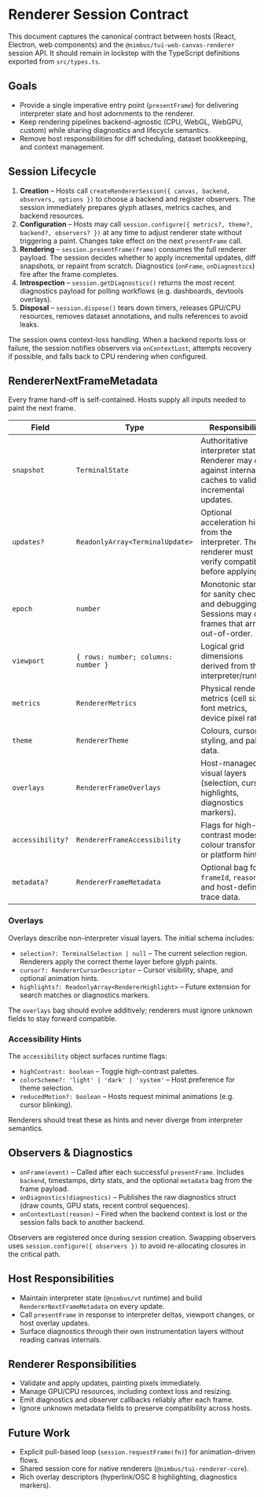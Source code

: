 # Renderer Session Contract

This document captures the canonical contract between hosts (React, Electron, web components) and the `@nimbus/tui-web-canvas-renderer` session API. It should remain in lockstep with the TypeScript definitions exported from `src/types.ts`.

## Goals
- Provide a single imperative entry point (`presentFrame`) for delivering interpreter state and host adornments to the renderer.
- Keep rendering pipelines backend-agnostic (CPU, WebGL, WebGPU, custom) while sharing diagnostics and lifecycle semantics.
- Remove host responsibilities for diff scheduling, dataset bookkeeping, and context management.

## Session Lifecycle
1. **Creation** – Hosts call `createRendererSession({ canvas, backend, observers, options })` to choose a backend and register observers. The session immediately prepares glyph atlases, metrics caches, and backend resources.
2. **Configuration** – Hosts may call `session.configure({ metrics?, theme?, backend?, observers? })` at any time to adjust renderer state without triggering a paint. Changes take effect on the next `presentFrame` call.
3. **Rendering** – `session.presentFrame(frame)` consumes the full renderer payload. The session decides whether to apply incremental updates, diff snapshots, or repaint from scratch. Diagnostics (`onFrame`, `onDiagnostics`) fire after the frame completes.
4. **Introspection** – `session.getDiagnostics()` returns the most recent diagnostics payload for polling workflows (e.g. dashboards, devtools overlays).
5. **Disposal** – `session.dispose()` tears down timers, releases GPU/CPU resources, removes dataset annotations, and nulls references to avoid leaks.

The session owns context-loss handling. When a backend reports loss or failure, the session notifies observers via `onContextLost`, attempts recovery if possible, and falls back to CPU rendering when configured.

## RendererNextFrameMetadata

Every frame hand-off is self-contained. Hosts supply all inputs needed to paint the next frame.

| Field | Type | Responsibility |
| --- | --- | --- |
| `snapshot` | `TerminalState` | Authoritative interpreter state. Renderer may diff against internal caches to validate incremental updates. |
| `updates?` | `ReadonlyArray<TerminalUpdate>` | Optional acceleration hint from the interpreter. The renderer must verify compatibility before applying. |
| `epoch` | `number` | Monotonic stamp for sanity checks and debugging. Sessions may drop frames that arrive out-of-order. |
| `viewport` | `{ rows: number; columns: number }` | Logical grid dimensions derived from the interpreter/runtime. |
| `metrics` | `RendererMetrics` | Physical rendering metrics (cell size, font metrics, device pixel ratio). |
| `theme` | `RendererTheme` | Colours, cursor styling, and palette data. |
| `overlays` | `RendererFrameOverlays` | Host-managed visual layers (selection, cursor, highlights, diagnostics markers). |
| `accessibility?` | `RendererFrameAccessibility` | Flags for high-contrast modes, colour transforms, or platform hints. |
| `metadata?` | `RendererFrameMetadata` | Optional bag for `frameId`, `reason`, and host-defined trace data. |

### Overlays

Overlays describe non-interpreter visual layers. The initial schema includes:

- `selection?: TerminalSelection | null` – The current selection region. Renderers apply the correct theme layer before glyph paints.
- `cursor?: RendererCursorDescriptor` – Cursor visibility, shape, and optional animation hints.
- `highlights?: ReadonlyArray<RendererHighlight>` – Future extension for search matches or diagnostics markers.

The `overlays` bag should evolve additively; renderers must ignore unknown fields to stay forward compatible.

### Accessibility Hints

The `accessibility` object surfaces runtime flags:

- `highContrast: boolean` – Toggle high-contrast palettes.
- `colorScheme?: 'light' | 'dark' | 'system'` – Host preference for theme selection.
- `reducedMotion?: boolean` – Hosts request minimal animations (e.g. cursor blinking).

Renderers should treat these as hints and never diverge from interpreter semantics.

## Observers & Diagnostics

- `onFrame(event)` – Called after each successful `presentFrame`. Includes `backend`, timestamps, dirty stats, and the optional `metadata` bag from the frame payload.
- `onDiagnostics(diagnostics)` – Publishes the raw diagnostics struct (draw counts, GPU stats, recent control sequences).
- `onContextLost(reason)` – Fired when the backend context is lost or the session falls back to another backend.

Observers are registered once during session creation. Swapping observers uses `session.configure({ observers })` to avoid re-allocating closures in the critical path.

## Host Responsibilities
- Maintain interpreter state (`@nimbus/vt` runtime) and build `RendererNextFrameMetadata` on every update.
- Call `presentFrame` in response to interpreter deltas, viewport changes, or host overlay updates.
- Surface diagnostics through their own instrumentation layers without reading canvas internals.

## Renderer Responsibilities
- Validate and apply updates, painting pixels immediately.
- Manage GPU/CPU resources, including context loss and resizing.
- Emit diagnostics and observer callbacks reliably after each frame.
- Ignore unknown metadata fields to preserve compatibility across hosts.

## Future Work
- Explicit pull-based loop (`session.requestFrame(fn)`) for animation-driven flows.
- Shared session core for native renderers (`@nimbus/tui-renderer-core`).
- Rich overlay descriptors (hyperlink/OSC 8 highlighting, diagnostics markers).
